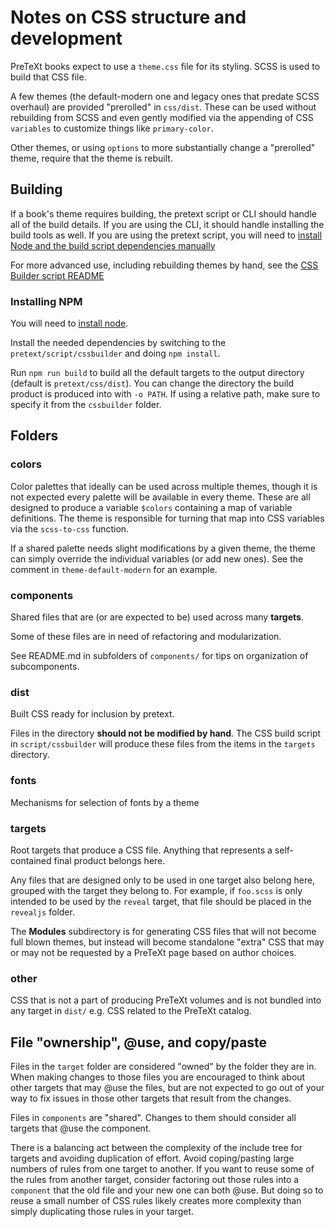# Notes on CSS structure and development

PreTeXt books expect to use a `theme.css` file for its styling. SCSS is used to build that CSS file.

A few themes (the default-modern one and legacy ones that predate SCSS overhaul) are provided "prerolled" in `css/dist`. These can be used without rebuilding from SCSS and even gently modified via the appending of CSS `variables` to customize things like `primary-color`.

Other themes, or using `options` to more substantially change a "prerolled" theme, require that the theme is rebuilt.

## Building

If a book's theme requires building, the pretext script or CLI should handle all of the build details. If you are using the CLI, it should handle installing the build tools as well. If you are using the pretext script, you will need to [install Node and the build script dependencies manually](../script/cssbuilder/README.md#installing-node-and-dependencies)

For more advanced use, including rebuilding themes by hand, see the [CSS Builder script README](../script/cssbuilder/README.md)

### Installing NPM

You will need to [install node](https://nodejs.org/en/download/package-manager).

Install the needed dependencies by switching to the `pretext/script/cssbuilder` and doing `npm install`.

Run `npm run build` to build all the default targets to the output directory (default is `pretext/css/dist`). You can change the directory the build product is produced into with `-o PATH`. If using a relative path, make sure to specify it from the `cssbuilder` folder.

## Folders

### colors

Color palettes that ideally can be used across multiple themes, though it is not expected every palette will be available in every theme. These are all designed to produce a variable `$colors` containing a map of variable definitions. The theme is responsible for turning that map into CSS variables via the `scss-to-css` function.

If a shared palette needs slight modifications by a given theme, the theme can simply override the individual variables (or add new ones). See the comment in `theme-default-modern` for an example.

### components

Shared files that are (or are expected to be) used across many **targets**.

Some of these files are in need of refactoring and modularization.

See README.md in subfolders of `components/` for tips on organization of subcomponents.

### dist

Built CSS ready for inclusion by pretext.

Files in the directory **should not be modified by hand**. The CSS build script in `script/cssbuilder` will produce these files from the items in the `targets` directory.

### fonts

Mechanisms for selection of fonts by a theme

### targets

Root targets that produce a CSS file. Anything that represents a self-contained final product belongs here.

Any files that are designed only to be used in one target also belong here, grouped with the target they belong to. For example, if `foo.scss` is only intended to be used by the `reveal` target, that file should be placed in the `revealjs` folder.

The **Modules** subdirectory is for generating CSS files that will not become full blown themes, but instead will become standalone "extra" CSS that may or may not be requested by a PreTeXt page based on author choices.

### other

CSS that is not a part of producing PreTeXt volumes and is not bundled into any target in `dist/` e.g. CSS related to the PreTeXt catalog.

## File "ownership", @use, and copy/paste

Files in the `target` folder are considered "owned" by the folder they are in. When making changes to those files you are encouraged to think about other targets that may @use the files, but are not expected to go out of your way to fix issues in those other targets that result from the changes.

Files in `components` are "shared". Changes to them should consider all targets that @use the component.

There is a balancing act between the complexity of the include tree for targets and avoiding duplication of effort. Avoid coping/pasting large numbers of rules from one target to another. If you want to reuse some of the rules from another target, consider factoring out those rules into a `component` that the old file and your new one can both @use. But doing so to reuse a small number of CSS rules likely creates more complexity than simply duplicating those rules in your target.
